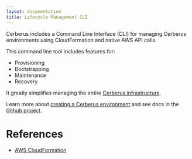 ```yaml
---
layout: documentation
title: Lifecycle Management CLI
---
```


Cerberus includes a Command Line Interface (CLI) for managing Cerberus environments using CloudFormation and native AWS API calls.
 
This command line tool includes features for: 

*  Provisioning
*  Bootstrapping
*  Maintenance
*  Recovery


It greatly simplifies managing the entire [Cerberus infrastructure](../architecture/infrastructure-overview).

Learn more about [creating a Cerberus environment](creating-an-environment) and see docs in 
the <a target="_blank" rel="noopener noreferrer" onclick="trackOutboundLink('https://github.com/Nike-Inc/cerberus-lifecycle-cli')" href="https://github.com/Nike-Inc/cerberus-lifecycle-cli">Github project</a>.

# References

*  <a target="_blank" rel="noopener noreferrer" onclick="trackOutboundLink('https://aws.amazon.com/cloudformation/')" href="https://aws.amazon.com/cloudformation/">AWS CloudFormation</a>